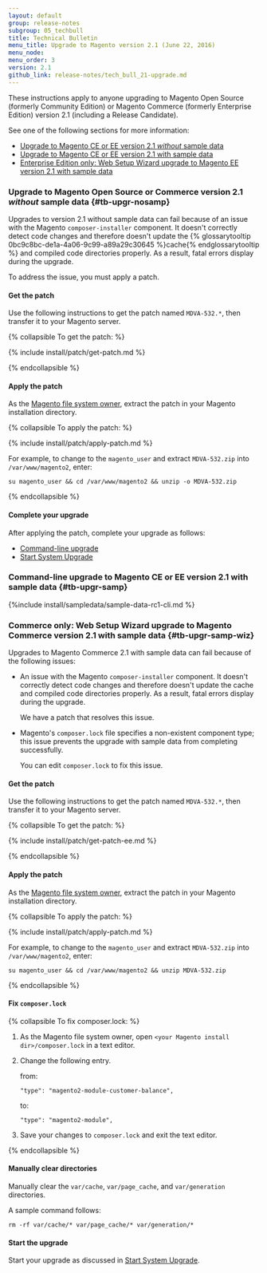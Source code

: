 ```yaml
---
layout: default 
group: release-notes
subgroup: 05_techbull
title: Technical Bulletin
menu_title: Upgrade to Magento version 2.1 (June 22, 2016)
menu_node: 
menu_order: 3
version: 2.1
github_link: release-notes/tech_bull_21-upgrade.md
---
```


These instructions apply to anyone upgrading to Magento Open Source (formerly Community Edition) or Magento Commerce (formerly Enterprise Edition)  version 2.1 (including a Release Candidate). 

See one of the following sections for more information:

*	[Upgrade to Magento CE or EE version 2.1 *without* sample data](#tb-upgr-nosamp)
*	[Upgrade to Magento CE or EE version 2.1 with sample data](#tb-upgr-samp)
*	[Enterprise Edition only: Web Setup Wizard upgrade to Magento EE version 2.1 with sample data](#tb-upgr-samp-wiz)

### Upgrade to Magento Open Source or Commerce version 2.1 *without* sample data {#tb-upgr-nosamp}
Upgrades to version 2.1 without sample data can fail because of an issue with the Magento `composer-installer` component. It doesn't correctly detect code changes and therefore doesn't update the {% glossarytooltip 0bc9c8bc-de1a-4a06-9c99-a89a29c30645 %}cache{% endglossarytooltip %} and compiled code directories properly. As a result, fatal errors display during the upgrade.

To address the issue, you must apply a patch.

#### Get the patch
Use the following instructions to get the patch named `MDVA-532.*`, then transfer it to your Magento server.

{% collapsible To get the patch: %}

{% include install/patch/get-patch.md %}

{% endcollapsible %}

#### Apply the patch
As the [Magento file system owner]({{page.baseurl}}install-gde/prereq/file-sys-perms-over.html), extract the patch in your Magento installation directory.

{% collapsible To apply the patch: %}

{% include install/patch/apply-patch.md %}

For example, to change to the `magento_user` and extract `MDVA-532.zip` into `/var/www/magento2`, enter:

	su magento_user && cd /var/www/magento2 && unzip -o MDVA-532.zip

{% endcollapsible %}

#### Complete your upgrade
After applying the patch, complete your upgrade as follows:

*	[Command-line upgrade]({{page.baseurl}}comp-mgr/cli/cli-upgrade.html)
*	[Start System Upgrade]({{page.baseurl}}comp-mgr/upgrader/upgrade-start.html)

### Command-line upgrade to Magento CE or EE version 2.1 with sample data {#tb-upgr-samp}

{%include install/sampledata/sample-data-rc1-cli.md %}

### Commerce only: Web Setup Wizard upgrade to Magento Commerce version 2.1 with sample data {#tb-upgr-samp-wiz}
Upgrades to Magento Commerce 2.1 with sample data can fail because of the following issues:

*	An issue with the Magento `composer-installer` component. It doesn't correctly detect code changes and therefore doesn't update the cache and compiled code directories properly. As a result, fatal errors display during the upgrade.

	We have a patch that resolves this issue.
*	Magento's `composer.lock` file specifies a non-existent component type; this issue prevents the upgrade with sample data from completing successfully.

	You can edit `composer.lock` to fix this issue.

#### Get the patch
Use the following instructions to get the patch named `MDVA-532.*`, then transfer it to your Magento server.

{% collapsible To get the patch: %}

{% include install/patch/get-patch-ee.md %}

{% endcollapsible %}

#### Apply the patch
As the [Magento file system owner]({{page.baseurl}}install-gde/prereq/file-sys-perms-over.html), extract the patch in your Magento installation directory.

{% collapsible To apply the patch: %}

{% include install/patch/apply-patch.md %}

For example, to change to the `magento_user` and extract `MDVA-532.zip` into `/var/www/magento2`, enter:

	su magento_user && cd /var/www/magento2 && unzip MDVA-532.zip

{% endcollapsible %}

#### Fix `composer.lock`

{% collapsible To fix composer.lock: %}

1.	As the Magento file system owner, open `<your Magento install dir>/composer.lock` in a text editor.
2.	Change the following entry.

	from:

		"type": "magento2-module-customer-balance",

	to:

		"type": "magento2-module",
3.	Save your changes to `composer.lock` and exit the text editor.

{% endcollapsible %}

#### Manually clear directories
Manually clear the `var/cache`, `var/page_cache`, and `var/generation` directories.

A sample command follows:

	rm -rf var/cache/* var/page_cache/* var/generation/*

#### Start the upgrade
Start your upgrade as discussed in [Start System Upgrade]({{page.baseurl}}comp-mgr/upgrader/upgrade-start.html).
